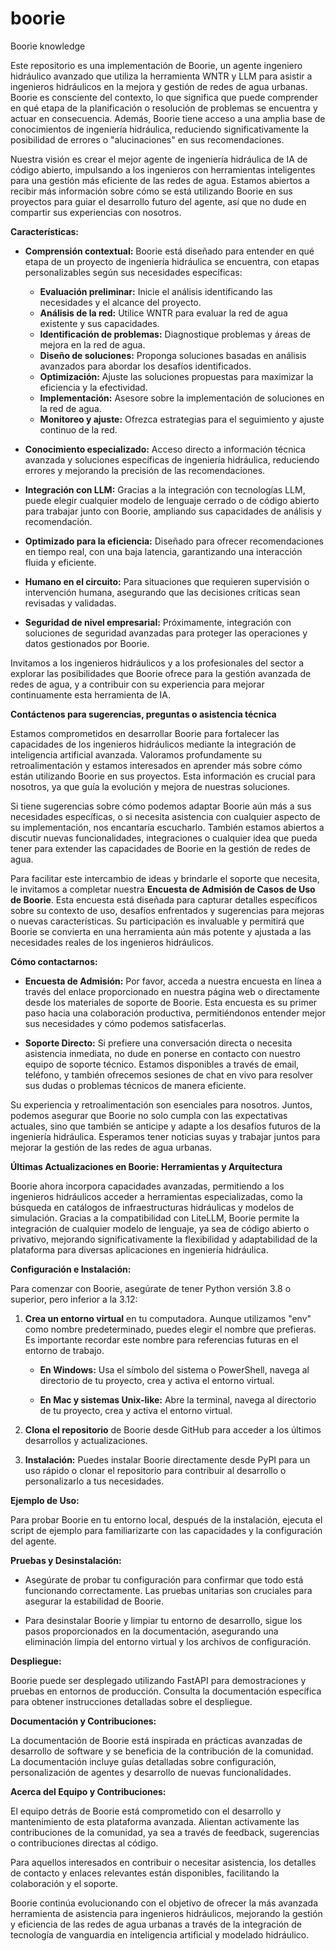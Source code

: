 # boorie
Boorie knowledge

Este repositorio es una implementación de Boorie, un agente ingeniero hidráulico avanzado que utiliza la herramienta WNTR y LLM para asistir a ingenieros hidráulicos en la mejora y gestión de redes de agua urbanas. Boorie es consciente del contexto, lo que significa que puede comprender en qué etapa de la planificación o resolución de problemas se encuentra y actuar en consecuencia. Además, Boorie tiene acceso a una amplia base de conocimientos de ingeniería hidráulica, reduciendo significativamente la posibilidad de errores o "alucinaciones" en sus recomendaciones.

Nuestra visión es crear el mejor agente de ingeniería hidráulica de IA de código abierto, impulsando a los ingenieros con herramientas inteligentes para una gestión más eficiente de las redes de agua. Estamos abiertos a recibir más información sobre cómo se está utilizando Boorie en sus proyectos para guiar el desarrollo futuro del agente, así que no dude en compartir sus experiencias con nosotros.

**Características:**

- **Comprensión contextual:** Boorie está diseñado para entender en qué etapa de un proyecto de ingeniería hidráulica se encuentra, con etapas personalizables según sus necesidades específicas:

  - **Evaluación preliminar:** Inicie el análisis identificando las necesidades y el alcance del proyecto.
  - **Análisis de la red:** Utilice WNTR para evaluar la red de agua existente y sus capacidades.
  - **Identificación de problemas:** Diagnostique problemas y áreas de mejora en la red de agua.
  - **Diseño de soluciones:** Proponga soluciones basadas en análisis avanzados para abordar los desafíos identificados.
  - **Optimización:** Ajuste las soluciones propuestas para maximizar la eficiencia y la efectividad.
  - **Implementación:** Asesore sobre la implementación de soluciones en la red de agua.
  - **Monitoreo y ajuste:** Ofrezca estrategias para el seguimiento y ajuste continuo de la red.

- **Conocimiento especializado:** Acceso directo a información técnica avanzada y soluciones específicas de ingeniería hidráulica, reduciendo errores y mejorando la precisión de las recomendaciones.

- **Integración con LLM:** Gracias a la integración con tecnologías LLM, puede elegir cualquier modelo de lenguaje cerrado o de código abierto para trabajar junto con Boorie, ampliando sus capacidades de análisis y recomendación.

- **Optimizado para la eficiencia:** Diseñado para ofrecer recomendaciones en tiempo real, con una baja latencia, garantizando una interacción fluida y eficiente.

- **Humano en el circuito:** Para situaciones que requieren supervisión o intervención humana, asegurando que las decisiones críticas sean revisadas y validadas.

- **Seguridad de nivel empresarial:** Próximamente, integración con soluciones de seguridad avanzadas para proteger las operaciones y datos gestionados por Boorie.

Invitamos a los ingenieros hidráulicos y a los profesionales del sector a explorar las posibilidades que Boorie ofrece para la gestión avanzada de redes de agua, y a contribuir con su experiencia para mejorar continuamente esta herramienta de IA.

**Contáctenos para sugerencias, preguntas o asistencia técnica**

Estamos comprometidos en desarrollar Boorie para fortalecer las capacidades de los ingenieros hidráulicos mediante la integración de inteligencia artificial avanzada. Valoramos profundamente su retroalimentación y estamos interesados en aprender más sobre cómo están utilizando Boorie en sus proyectos. Esta información es crucial para nosotros, ya que guía la evolución y mejora de nuestras soluciones.

Si tiene sugerencias sobre cómo podemos adaptar Boorie aún más a sus necesidades específicas, o si necesita asistencia con cualquier aspecto de su implementación, nos encantaría escucharlo. También estamos abiertos a discutir nuevas funcionalidades, integraciones o cualquier idea que pueda tener para extender las capacidades de Boorie en la gestión de redes de agua.

Para facilitar este intercambio de ideas y brindarle el soporte que necesita, le invitamos a completar nuestra **Encuesta de Admisión de Casos de Uso de Boorie**. Esta encuesta está diseñada para capturar detalles específicos sobre su contexto de uso, desafíos enfrentados y sugerencias para mejoras o nuevas características. Su participación es invaluable y permitirá que Boorie se convierta en una herramienta aún más potente y ajustada a las necesidades reales de los ingenieros hidráulicos.

**Cómo contactarnos:**

- **Encuesta de Admisión:** Por favor, acceda a nuestra encuesta en línea a través del enlace proporcionado en nuestra página web o directamente desde los materiales de soporte de Boorie. Esta encuesta es su primer paso hacia una colaboración productiva, permitiéndonos entender mejor sus necesidades y cómo podemos satisfacerlas.
  
- **Soporte Directo:** Si prefiere una conversación directa o necesita asistencia inmediata, no dude en ponerse en contacto con nuestro equipo de soporte técnico. Estamos disponibles a través de email, teléfono, y también ofrecemos sesiones de chat en vivo para resolver sus dudas o problemas técnicos de manera eficiente.

Su experiencia y retroalimentación son esenciales para nosotros. Juntos, podemos asegurar que Boorie no solo cumpla con las expectativas actuales, sino que también se anticipe y adapte a los desafíos futuros de la ingeniería hidráulica. Esperamos tener noticias suyas y trabajar juntos para mejorar la gestión de las redes de agua urbanas.

**Últimas Actualizaciones en Boorie: Herramientas y Arquitectura**

Boorie ahora incorpora capacidades avanzadas, permitiendo a los ingenieros hidráulicos acceder a herramientas especializadas, como la búsqueda en catálogos de infraestructuras hidráulicas y modelos de simulación. Gracias a la compatibilidad con LiteLLM, Boorie permite la integración de cualquier modelo de lenguaje, ya sea de código abierto o privativo, mejorando significativamente la flexibilidad y adaptabilidad de la plataforma para diversas aplicaciones en ingeniería hidráulica.

**Configuración e Instalación:**

Para comenzar con Boorie, asegúrate de tener Python versión 3.8 o superior, pero inferior a la 3.12:

1. **Crea un entorno virtual** en tu computadora. Aunque utilizamos "env" como nombre predeterminado, puedes elegir el nombre que prefieras. Es importante recordar este nombre para referencias futuras en el entorno de trabajo.
   
   - **En Windows:** Usa el símbolo del sistema o PowerShell, navega al directorio de tu proyecto, crea y activa el entorno virtual.
   
   - **En Mac y sistemas Unix-like:** Abre la terminal, navega al directorio de tu proyecto, crea y activa el entorno virtual.

2. **Clona el repositorio** de Boorie desde GitHub para acceder a los últimos desarrollos y actualizaciones.

3. **Instalación:** Puedes instalar Boorie directamente desde PyPI para un uso rápido o clonar el repositorio para contribuir al desarrollo o personalizarlo a tus necesidades.

**Ejemplo de Uso:**

Para probar Boorie en tu entorno local, después de la instalación, ejecuta el script de ejemplo para familiarizarte con las capacidades y la configuración del agente.

**Pruebas y Desinstalación:**

- Asegúrate de probar tu configuración para confirmar que todo está funcionando correctamente. Las pruebas unitarias son cruciales para asegurar la estabilidad de Boorie.
  
- Para desinstalar Boorie y limpiar tu entorno de desarrollo, sigue los pasos proporcionados en la documentación, asegurando una eliminación limpia del entorno virtual y los archivos de configuración.

**Despliegue:**

Boorie puede ser desplegado utilizando FastAPI para demostraciones y pruebas en entornos de producción. Consulta la documentación específica para obtener instrucciones detalladas sobre el despliegue.

**Documentación y Contribuciones:**

La documentación de Boorie está inspirada en prácticas avanzadas de desarrollo de software y se beneficia de la contribución de la comunidad. La documentación incluye guías detalladas sobre configuración, personalización de agentes y desarrollo de nuevas funcionalidades.

**Acerca del Equipo y Contribuciones:**

El equipo detrás de Boorie está comprometido con el desarrollo y mantenimiento de esta plataforma avanzada. Alientan activamente las contribuciones de la comunidad, ya sea a través de feedback, sugerencias o contribuciones directas al código.

Para aquellos interesados en contribuir o necesitar asistencia, los detalles de contacto y enlaces relevantes están disponibles, facilitando la colaboración y el soporte.

Boorie continúa evolucionando con el objetivo de ofrecer la más avanzada herramienta de asistencia para ingenieros hidráulicos, mejorando la gestión y eficiencia de las redes de agua urbanas a través de la integración de tecnología de vanguardia en inteligencia artificial y modelado hidráulico.
